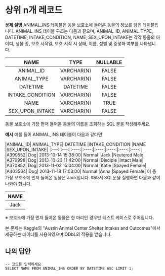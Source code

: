 # 상위 n개 레코드
**문제 설명**
ANIMAL_INS 테이블은 동물 보호소에 들어온 동물의 정보를 담은 테이블입니다. ANIMAL_INS 테이블 구조는 다음과 같으며, ANIMAL_ID, ANIMAL_TYPE, DATETIME, INTAKE_CONDITION, NAME, SEX_UPON_INTAKE는 각각 동물의 아이디, 생물 종, 보호 시작일, 보호 시작 시 상태, 이름, 성별 및 중성화 여부를 나타냅니다.

|NAME|	TYPE	|NULLABLE|
|:---:|:---:|:---:|
|ANIMAL_ID|	VARCHAR(N)	|FALSE|
|ANIMAL_TYPE|	VARCHAR(N)	|FALSE|
|DATETIME|	DATETIME	|FALSE|
|INTAKE_CONDITION|	VARCHAR(N)	|FALSE|
|NAME|	VARCHAR(N)	|TRUE|
|SEX_UPON_INTAKE|	VARCHAR(N)	|FALSE|
동물 보호소에 가장 먼저 들어온 동물의 이름을 조회하는 SQL 문을 작성해주세요.

**예시**
예를 들어 ANIMAL_INS 테이블이 다음과 같다면

|ANIMAL_ID|	ANIMAL_TYPE|	DATETIME	|INTAKE_CONDITION	|NAME	|SEX_UPON_INTAKE|
|:---:|:---:|:----:|:----:|:----:|:----:|:----:|:----:|
|A399552|	Dog|	2013-10-14 15:38:00|	Normal	|Jack	|Neutered Male|
|A379998|	Dog|	2013-10-23 11:42:00|	Normal	|Disciple	|Intact Male|
|A370852|	Dog|	2013-11-03 15:04:00|	Normal	|Katie	|Spayed Female|
|A403564|	Dog|	2013-11-18 17:03:00|	Normal	|Anna	|Spayed Female|
이 중 가장 보호소에 먼저 들어온 동물은 Jack입니다. 따라서 SQL문을 실행하면 다음과 같이 나와야 합니다.

|NAME|
|:---:|
|Jack|
※ 보호소에 가장 먼저 들어온 동물은 한 마리인 경우만 테스트 케이스로 주어집니다.

본 문제는 Kaggle의 "Austin Animal Center Shelter Intakes and Outcomes"에서 제공하는 데이터를 사용하였으며 ODbL의 적용을 받습니다.

## 나의 답안
```
-- 코드를 입력하세요
SELECT NAME FROM ANIMAL_INS ORDER BY DATETIME ASC LIMIT 1;
```